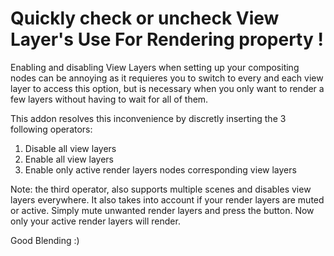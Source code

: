 # Quickly check or uncheck View Layer's Use For Rendering property !

Enabling and disabling View Layers when setting up your compositing nodes can be annoying as it requieres you to switch to every and each view layer to access this option, but is necessary when you only want to render a few layers without having to wait for all of them.

This addon resolves this inconvenience by discretly inserting the 3 following operators:

1. Disable all view layers
2. Enable all view layers
3. Enable only active render layers nodes corresponding view layers

Note: the third operator, also supports multiple scenes and disables view layers everywhere. It also takes into account if your render layers are muted or active. Simply mute unwanted render layers and press the button. Now only your active render layers will render.

Good Blending :)